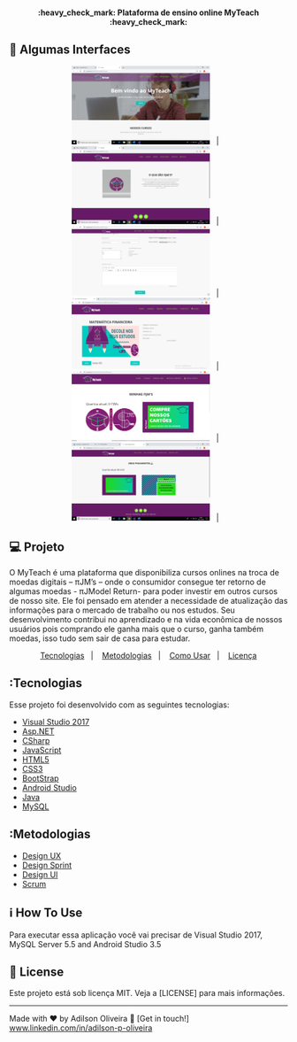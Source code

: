 <h4 align="center"> 
	:heavy_check_mark:  Plataforma de ensino online MyTeach :heavy_check_mark:
</h4>

## 🔖 Algumas Interfaces 
<p align="center" vetical-aling="top">
 <img  src="MyTeach_SITE/Imagens/Curso/homeInicio.png" alt="Homepage" width="250" />&nbsp;&nbsp;&nbsp;|&nbsp;&nbsp;&nbsp;
 <img  src="MyTeach_SITE/Imagens/Curso/moedaInicio.png" alt="Moeda PJM" width="250" />&nbsp;&nbsp;&nbsp;|&nbsp;&nbsp;&nbsp;
 <img  src="MyTeach_SITE/Imagens/Curso/addCursos.png" alt="Adicionar Cursos" width="250"/>&nbsp;&nbsp;&nbsp;|&nbsp;&nbsp;&nbsp;
  <img  src="MyTeach_SITE/Imagens/Curso/cursoMath.png" alt="Cursos" width="250" />&nbsp;&nbsp;&nbsp;|&nbsp;&nbsp;&nbsp;   
  <img  src="MyTeach_SITE/Imagens/Curso/imgPJM.png" alt="Interface PJM" width="250" />&nbsp;&nbsp;&nbsp;|&nbsp;&nbsp;&nbsp;
  <img  src="MyTeach_SITE/Imagens/Curso/meusPagtos.png" alt="Meus Pagamentos" width="250" />&nbsp;&nbsp;&nbsp;|&nbsp;&nbsp;&nbsp;
</p>

## 💻 Projeto
<p>
    O MyTeach é uma plataforma que disponibiliza cursos onlines na troca de
moedas digitais – πJM’s – onde o consumidor consegue ter retorno de algumas
moedas - πJModel Return- para poder investir em outros cursos de nosso site. Ele
foi pensado em atender a necessidade de atualização das informações para o
mercado de trabalho ou nos estudos. Seu desenvolvimento contribui no aprendizado
e na vida econômica de nossos usuários pois comprando ele ganha mais que o
curso, ganha também moedas, isso tudo sem sair de casa para estudar.<p>

<p align="center">
  <a href="#Tecnologias">Tecnologias</a>&nbsp;&nbsp;&nbsp;|&nbsp;&nbsp;&nbsp;
    <a href="#Metodologias">Metodologias</a>&nbsp;&nbsp;&nbsp;|&nbsp;&nbsp;&nbsp;
  <a href="#information_source-how-to-use">Como Usar</a>&nbsp;&nbsp;&nbsp;|&nbsp;&nbsp;&nbsp;
  <a href="#memo-license">Licença</a>
</p>

## :Tecnologias

Esse projeto foi desenvolvido com  as seguintes tecnologias:

- [Visual Studio 2017](https://nodejs.org/en/) 
- [Asp.NET](https://reactjs.org)
- [CSharp](https://facebook.github.io/react-native/)
- [JavaScript](https://expo.io/)
- [HTML5](https://nodejs.org/en/) 
- [CSS3](https://reactjs.org)
- [BootStrap](https://facebook.github.io/react-native/)
- [Android Studio](https://expo.io/)
- [Java](https://reactjs.org)
- [MySQL](https://facebook.github.io/react-native/)

## :Metodologias
- [Design UX](https://nodejs.org/en/) 
- [Design Sprint](https://reactjs.org)
- [Design UI](https://facebook.github.io/react-native/)
- [Scrum](https://expo.io/)

## :information_source: How To Use

Para executar essa aplicação você vai precisar de Visual Studio 2017, MySQL Server 5.5 and Android Studio 3.5

## :memo: License
Este projeto está sob licença MIT. Veja a [LICENSE] para mais informações.

---

Made with ♥ by Adilson Oliveira :wave: [Get in touch!] www.linkedin.com/in/adilson-p-oliveira
